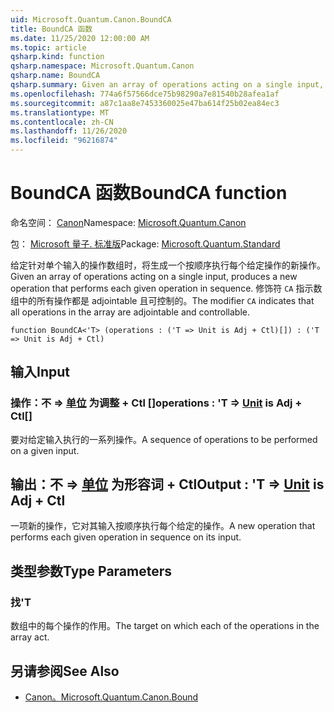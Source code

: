 ```yaml
---
uid: Microsoft.Quantum.Canon.BoundCA
title: BoundCA 函数
ms.date: 11/25/2020 12:00:00 AM
ms.topic: article
qsharp.kind: function
qsharp.namespace: Microsoft.Quantum.Canon
qsharp.name: BoundCA
qsharp.summary: Given an array of operations acting on a single input, produces a new operation that performs each given operation in sequence. The modifier `CA` indicates that all operations in the array are adjointable and controllable.
ms.openlocfilehash: 774a6f57566dce75b98290a7e81540b28afea1af
ms.sourcegitcommit: a87c1aa8e7453360025e47ba614f25b02ea84ec3
ms.translationtype: MT
ms.contentlocale: zh-CN
ms.lasthandoff: 11/26/2020
ms.locfileid: "96216874"
---
```

# <a name="boundca-function"></a><span data-ttu-id="ab492-102">BoundCA 函数</span><span class="sxs-lookup"><span data-stu-id="ab492-102">BoundCA function</span></span>

<span data-ttu-id="ab492-103">命名空间： [Canon](xref:Microsoft.Quantum.Canon)</span><span class="sxs-lookup"><span data-stu-id="ab492-103">Namespace: [Microsoft.Quantum.Canon](xref:Microsoft.Quantum.Canon)</span></span>

<span data-ttu-id="ab492-104">包： [Microsoft 量子. 标准版](https://nuget.org/packages/Microsoft.Quantum.Standard)</span><span class="sxs-lookup"><span data-stu-id="ab492-104">Package: [Microsoft.Quantum.Standard](https://nuget.org/packages/Microsoft.Quantum.Standard)</span></span>


<span data-ttu-id="ab492-105">给定针对单个输入的操作数组时，将生成一个按顺序执行每个给定操作的新操作。</span><span class="sxs-lookup"><span data-stu-id="ab492-105">Given an array of operations acting on a single input, produces a new operation that performs each given operation in sequence.</span></span>
<span data-ttu-id="ab492-106">修饰符 `CA` 指示数组中的所有操作都是 adjointable 且可控制的。</span><span class="sxs-lookup"><span data-stu-id="ab492-106">The modifier `CA` indicates that all operations in the array are adjointable and controllable.</span></span>

```qsharp
function BoundCA<'T> (operations : ('T => Unit is Adj + Ctl)[]) : ('T => Unit is Adj + Ctl)
```


## <a name="input"></a><span data-ttu-id="ab492-107">输入</span><span class="sxs-lookup"><span data-stu-id="ab492-107">Input</span></span>

### <a name="operations--t--unit--is-adj--ctl"></a><span data-ttu-id="ab492-108">操作：不 => [单位](xref:microsoft.quantum.lang-ref.unit)  为调整 + Ctl []</span><span class="sxs-lookup"><span data-stu-id="ab492-108">operations : 'T => [Unit](xref:microsoft.quantum.lang-ref.unit)  is Adj + Ctl[]</span></span>

<span data-ttu-id="ab492-109">要对给定输入执行的一系列操作。</span><span class="sxs-lookup"><span data-stu-id="ab492-109">A sequence of operations to be performed on a given input.</span></span>



## <a name="output--t--unit--is-adj--ctl"></a><span data-ttu-id="ab492-110">输出：不 => [单位](xref:microsoft.quantum.lang-ref.unit)  为形容词 + Ctl</span><span class="sxs-lookup"><span data-stu-id="ab492-110">Output : 'T => [Unit](xref:microsoft.quantum.lang-ref.unit)  is Adj + Ctl</span></span>

<span data-ttu-id="ab492-111">一项新的操作，它对其输入按顺序执行每个给定的操作。</span><span class="sxs-lookup"><span data-stu-id="ab492-111">A new operation that performs each given operation in sequence on its input.</span></span>

## <a name="type-parameters"></a><span data-ttu-id="ab492-112">类型参数</span><span class="sxs-lookup"><span data-stu-id="ab492-112">Type Parameters</span></span>

### <a name="t"></a><span data-ttu-id="ab492-113">找</span><span class="sxs-lookup"><span data-stu-id="ab492-113">'T</span></span>

<span data-ttu-id="ab492-114">数组中的每个操作的作用。</span><span class="sxs-lookup"><span data-stu-id="ab492-114">The target on which each of the operations in the array act.</span></span>

## <a name="see-also"></a><span data-ttu-id="ab492-115">另请参阅</span><span class="sxs-lookup"><span data-stu-id="ab492-115">See Also</span></span>

- [<span data-ttu-id="ab492-116">Canon。</span><span class="sxs-lookup"><span data-stu-id="ab492-116">Microsoft.Quantum.Canon.Bound</span></span>](xref:Microsoft.Quantum.Canon.Bound)